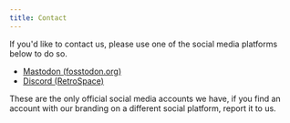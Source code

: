 ```yaml
---
title: Contact
---
```


If you'd like to contact us, please use one of the social media platforms below to do so.

- [Mastodon (fosstodon.org)](https://fosstodon.org/@surfscape)
- [Discord (RetroSpace)](/community)

These are the only official social media accounts we have, if you find an account with our branding on a different social platform, report it to us.

